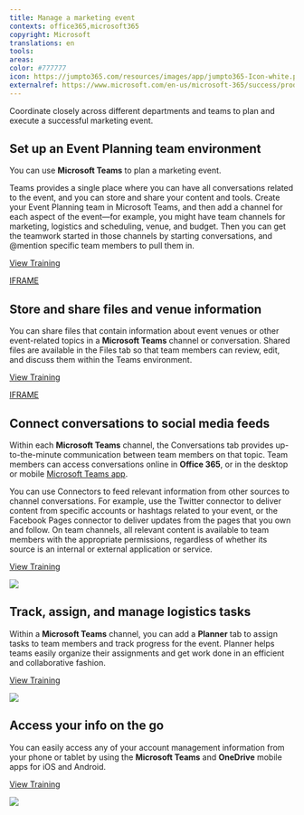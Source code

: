 ```yaml
---
title: Manage a marketing event
contexts: office365,microsoft365
copyright: Microsoft
translations: en
tools: 
areas: 
color: #777777
icon: https://jumpto365.com/resources/images/app/jumpto365-Icon-white.png
externalref: https://www.microsoft.com/en-us/microsoft-365/success/productivitylibrary/manage-a-marketing-event
---
```

Coordinate closely across different departments and teams to plan and execute a successful marketing event.


## Set up an Event Planning team environment

You can use **Microsoft Teams** to plan a marketing event.

Teams provides a single place where you can have all conversations related to the event, and you can store and share your content and tools. Create your Event Planning team in Microsoft Teams, and then add a channel for each aspect of the event—for example, you might have team channels for marketing, logistics and scheduling, venue, and budget. Then you can get the teamwork started in those channels by starting conversations, and @mention specific team members to pull them in.

[View Training](https://support.office.com/article/Microsoft-Teams-Quick-Start-422bf3aa-9ae8-46f1-83a2-e65720e1a34d)

[IFRAME](https://www.microsoft.com/en-us/videoplayer/embed/RE1UzLu)

## Store and share files and venue information

You can share files that contain information about event venues or other event-related topics in a **Microsoft Teams** channel or conversation. Shared files are available in the Files tab so that team members can review, edit, and discuss them within the Teams environment.

[View Training](https://support.office.com/article/Managing-files-in-Microsoft-Teams-c593c78a-27c4-4661-a598-682baa30ca7e)

[IFRAME](https://www.microsoft.com/en-us/videoplayer/embed/RE1UCoT)

## Connect conversations to social media feeds

Within each **Microsoft Teams** channel, the Conversations tab provides up-to-the-minute communication between team members on that topic. Team members can access conversations online in **Office 365**, or in the desktop or mobile [Microsoft Teams app](https://teams.microsoft.com/downloads "Microsoft Teams app").

You can use Connectors to feed relevant information from other sources to channel conversations. For example, use the Twitter connector to deliver content from specific accounts or hashtags related to your event, or the Facebook Pages connector to deliver updates from the pages that you own and follow. On team channels, all relevant content is available to team members with the appropriate permissions, regardless of whether its source is an internal or external application or service.

[View Training](https://support.office.com/article/Apps-services-and-plugins-in-Microsoft-Teams-cc1fba57-9900-4634-8306-2360a40c665b)

![](http://img-prod-cms-rt-microsoft-com.akamaized.net/cms/api/am/imageFileData/RE1Yc3m?ver=cb5e)

## Track, assign, and manage logistics tasks

Within a **Microsoft Teams** channel, you can add a **Planner** tab to assign tasks to team members and track progress for the event. Planner helps teams easily organize their assignments and get work done in an efficient and collaborative fashion.

[View Training](https://support.office.com/article/Microsoft-Planner-help-4a9a13c6-3adf-4a60-a6fc-15c0b15e16fc)

![](http://img-prod-cms-rt-microsoft-com.akamaized.net/cms/api/am/imageFileData/RE1YjNe?ver=ec42)

## Access your info on the go

You can easily access any of your account management information from your phone or tablet by using the **Microsoft Teams** and **OneDrive** mobile apps for iOS and Android. 

[View Training](https://teams.microsoft.com/downloads)

![](http://img-prod-cms-rt-microsoft-com.akamaized.net/cms/api/am/imageFileData/RE1YeAY?ver=6e7e)

